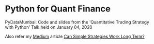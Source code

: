 # Python for Quant Finance
PyDataMumbai: Code and slides from the 'Quantitative Trading Strategy with Python' Talk held on January 04, 2020

Also refer my [Medium](https://medium.com/@kannansi) article 
[Can Simple Strategies Work Long Term?](https://medium.com/@kannansi/can-simple-trend-strategies-work-long-term-9186a8f14948)
